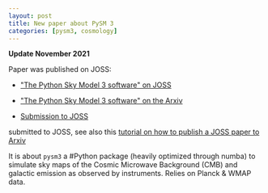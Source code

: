 ```yaml
---
layout: post
title: New paper about PySM 3
categories: [pysm3, cosmology]
---
```


**Update November 2021**

Paper was published on JOSS:

* ["The Python Sky Model 3 software" on JOSS](https://joss.theoj.org/papers/10.21105/joss.03783)

* ["The Python Sky Model 3 software" on the Arxiv](https://arxiv.org/abs/2108.01444)
* [Submission to JOSS](https://github.com/openjournals/joss-reviews/issues/3534)

submitted to JOSS, see also this [tutorial on how to publish a JOSS paper to Arxiv](https://zonca.dev/2021/08/joss-to-arxiv.html)

It is about `pysm3` a #Python package (heavily optimized through numba) to simulate sky maps of the Cosmic Microwave Background (CMB) and galactic emission as observed by instruments. Relies on Planck
 & WMAP data.

